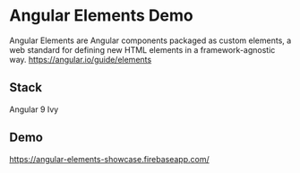 # Angular Elements Demo

Angular Elements are Angular components packaged as custom elements, a web standard for defining new HTML elements in a framework-agnostic way. https://angular.io/guide/elements

## Stack

Angular 9 Ivy

## Demo

https://angular-elements-showcase.firebaseapp.com/
